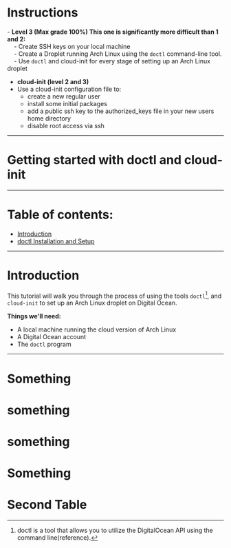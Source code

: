 
# Instructions

- **Level 3 (Max grade 100%) This one is significantly more difficult than 1 and 2:**  
    - Create SSH keys on your local machine  
    - Create a Droplet running Arch Linux using the `doctl` command-line tool.  
    - Use `doctl` and cloud-init for every stage of setting up an Arch Linux droplet

- **cloud-init (level 2 and 3)**  
- Use a cloud-init configuration file to:  
	- create a new regular user  
	- install some initial packages  
	- add a public ssh key to the authorized_keys file in your new users home directory  
	- disable root access via ssh

--- 
# Getting started with doctl and cloud-init

---
# Table of contents:
- [Introduction](#Introduction)
- [doctl Installation and Setup](#Second-Table)

--- 
# Introduction

This tutorial will walk you through the process of using the tools `doctl`[^1], and `cloud-init` to set up an Arch Linux droplet on Digital Ocean. 

**Things we'll need:**
- A local machine running the cloud version of Arch Linux
- A Digital Ocean account
- The `doctl` program

[^1]: doctl is a tool that allows you to utilize the DigitalOcean API using the command line(reference).

--- 

# Something




# something






# something






# Something









# Second Table



